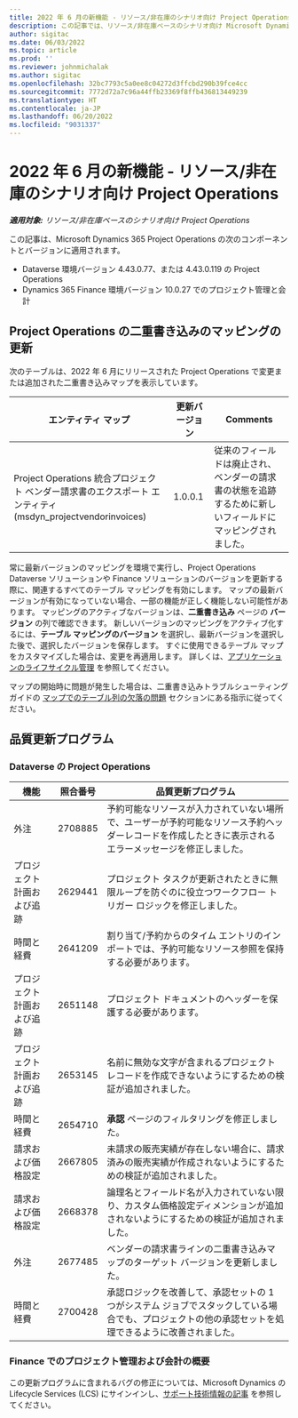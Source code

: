 ```yaml
---
title: 2022 年 6 月の新機能 - リソース/非在庫のシナリオ向け Project Operations
description: この記事では、リソース/非在庫ベースのシナリオ向け Microsoft Dynamics 365 Project Operations の 2022 年 6 月リリースで利用可能な品質更新について説明します。
author: sigitac
ms.date: 06/03/2022
ms.topic: article
ms.prod: ''
ms.reviewer: johnmichalak
ms.author: sigitac
ms.openlocfilehash: 32bc7793c5a0ee8c04272d3ffcbd290b39fce4cc
ms.sourcegitcommit: 7772d72a7c96a44ffb23369f8ffb436813449239
ms.translationtype: HT
ms.contentlocale: ja-JP
ms.lasthandoff: 06/20/2022
ms.locfileid: "9031337"
---
```

# <a name="whats-new-june-2022---project-operations-for-resourcenon-stocked-based-scenarios"></a>2022 年 6 月の新機能 - リソース/非在庫のシナリオ向け Project Operations

_**適用対象:** リソース/非在庫ベースのシナリオ向け Project Operations_

この記事は、Microsoft Dynamics 365 Project Operations の次のコンポーネントとバージョンに適用されます。

- Dataverse 環境バージョン 4.43.0.77、または 4.43.0.119 の Project Operations
- Dynamics 365 Finance 環境バージョン 10.0.27 でのプロジェクト管理と会計

## <a name="project-operations-dual-write-maps-updates"></a>Project Operations の二重書き込みのマッピングの更新

次のテーブルは、2022 年 6 月にリリースされた Project Operations で変更または追加された二重書き込みマップを表示しています。

| エンティティ マップ | 更新バージョン | Comments |
| --- | --- | --- |
| Project Operations 統合プロジェクト ベンダー請求書のエクスポート エンティティ (msdyn_projectvendorinvoices) | 1.0.0.1 | 従来のフィールドは廃止され、ベンダーの請求書の状態を追跡するために新しいフィールドにマッピングされました。 |

常に最新バージョンのマッピングを環境で実行し、Project Operations Dataverse ソリューションや Finance ソリューションのバージョンを更新する際に、関連するすべてのテーブル マッピングを有効にします。 マップの最新バージョンが有効になっていない場合、一部の機能が正しく機能しない可能性があります。 マッピングのアクティブなバージョンは、**二重書き込み** ページの **バージョン** の列で確認できます。 新しいバージョンのマッピングをアクティブ化するには、**テーブル マッピングのバージョン** を選択し、最新バージョンを選択した後で、選択したバージョンを保存します。 すぐに使用できるテーブル マップをカスタマイズした場合は、変更を再適用します。 詳しくは、[アプリケーションのライフサイクル管理](/dynamics365/fin-ops-core/dev-itpro/data-entities/dual-write/app-lifecycle-management) を参照してください。

マップの開始時に問題が発生した場合は、二重書き込みトラブルシューティング ガイドの [マップでのテーブル列の欠落の問題](/dynamics365/fin-ops-core/dev-itpro/data-entities/dual-write/dual-write-troubleshooting-finops-upgrades#missing-table-columns-issue-on-maps) セクションにある指示に従ってください。

## <a name="quality-updates"></a>品質更新プログラム

### <a name="project-operations-on-dataverse"></a>Dataverse の Project Operations

| 機能 | 照合番号 | 品質更新プログラム |
| --- | --- | --- |
| 外注 | 2708885 | 予約可能なリソースが入力されていない場所で、ユーザーが予約可能なリソース予約ヘッダーレコードを作成したときに表示されるエラーメッセージを修正しました。 |
| プロジェクト計画および追跡 | 2629441 | プロジェクト タスクが更新されたときに無限ループを防ぐのに役立つワークフロー トリガー ロジックを修正しました。 |
| 時間と経費 | 2641209 | 割り当て/予約からのタイム エントリのインポートでは、予約可能なリソース参照を保持する必要があります。 |
| プロジェクト計画および追跡 | 2651148 | プロジェクト ドキュメントのヘッダーを保護する必要があります。|
| プロジェクト計画および追跡 | 2653145 | 名前に無効な文字が含まれるプロジェクト レコードを作成できないようにするための検証が追加されました。 |
| 時間と経費 | 2654710 | **承認** ページのフィルタリングを修正しました。 |
| 請求および価格設定 | 2667805 | 未請求の販売実績が存在しない場合に、請求済みの販売実績が作成されないようにするための検証が追加されました。 |
| 請求および価格設定 | 2668378 | 論理名とフィールド名が入力されていない限り、カスタム価格設定ディメンションが追加されないようにするための検証が追加されました。 |
| 外注 | 2677485 | ベンダーの請求書ラインの二重書き込みマップのターゲット バージョンを更新しました。 |
| 時間と経費 | 2700428 | 承認ロジックを改善して、承認セットの 1 つがシステム ジョブでスタックしている場合でも、プロジェクトの他の承認セットを処理できるように改善されました。 |

### <a name="project-management-and-accounting-in-finance"></a>Finance でのプロジェクト管理および会計の概要

この更新プログラムに含まれるバグの修正については、Microsoft Dynamics の Lifecycle Services (LCS) にサインインし、[サポート技術情報の記事](https://fix.lcs.dynamics.com/Issue/Details?bugId=673271) を参照してください。
